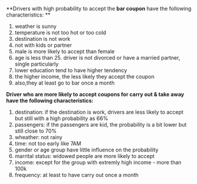 **Drivers with high probability to accept the **bar coupon** have the following characteristics: **
1. weather is sunny
2. temperature is not too hot or too cold
3. destination is not work
4. not with kids or partner
5. male is more likely to accept than female
6. age is less than 25. driver is not divorced or have a married partner, single particularly
7. lower education tend to have higher tendency
8. the higher income, the less likely they accept the coupon
9. also,they at least go to bar once a month


**Driver who are more likely to accept coupons for **carry out & take away** have the following characteristics:**
1. destination: if the destination is work, drivers are less likely to accept but still with a high probability as 66%
2. passengers: if the passengers are kid, the probability is a bit lower but still close to 70%
3. wheather: not rainy
4. time: not too early like 7AM
5. gender or age group have little influence on the probability
6. marrital status: widowed people are more likely to accept
7. income: except for the group with extremly high income - more than 100k
8. frequency: at least to have carry out once a month
